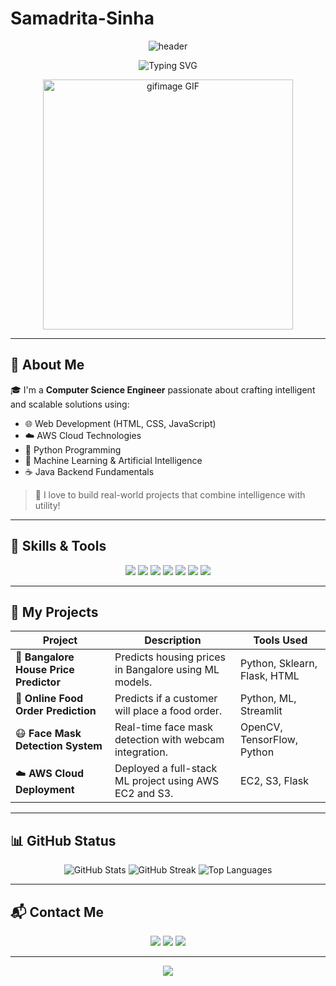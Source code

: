 # Samadrita-Sinha
<!-- Profile Header -->
<p align="center">
  <img src="https://capsule-render.vercel.app/api?type=waving&color=00BFFF&height=250&section=header&text=Hi%20I'm%20Samadrita!&fontSize=50&fontColor=ffffff&animation=fadeIn" alt="header"/>
</p>

<p align="center">
  <img src="https://readme-typing-svg.herokuapp.com?font=Fira+Code&size=24&pause=1000&center=true&vCenter=true&width=440&lines=Computer+Science+Engineer;AWS+Certified+Learner;Python+%7C+Java+%7C+ML+%7C+AI+Lover;Frontend+Developer+with+HTML+%26+CSS" alt="Typing SVG" />
</p>
<!-- Developer GIF -->
<p align="center">
  <img src="https://raw.githubusercontent.com/Samadrita64/Samadrita64/main/gifimage.gif" alt="gifimage GIF" width="400"/>
</p>



---

## 🧠 About Me

🎓 I'm a **Computer Science Engineer** passionate about crafting intelligent and scalable solutions using:
- 🌐 Web Development (HTML, CSS, JavaScript)
- ☁️ AWS Cloud Technologies
- 🐍 Python Programming
- 🤖 Machine Learning & Artificial Intelligence
- ☕ Java Backend Fundamentals

> 🚀 I love to build real-world projects that combine intelligence with utility!

---

## 🚀 Skills & Tools

<p align="center">
  <img src="https://img.shields.io/badge/AWS-%23FF9900.svg?style=for-the-badge&logo=amazon-aws&logoColor=white"/>
  <img src="https://img.shields.io/badge/Python-%2314354C.svg?style=for-the-badge&logo=python&logoColor=white"/>
  <img src="https://img.shields.io/badge/HTML5-E34F26.svg?style=for-the-badge&logo=html5&logoColor=white"/>
  <img src="https://img.shields.io/badge/CSS3-1572B6.svg?style=for-the-badge&logo=css3&logoColor=white"/>
  <img src="https://img.shields.io/badge/Machine%20Learning-FF6F00.svg?style=for-the-badge&logo=git&logoColor=white"/>
  <img src="https://img.shields.io/badge/Artificial%20Intelligence-00BFFF.svg?style=for-the-badge&logo=brain&logoColor=white"/>
  <img src="https://img.shields.io/badge/Java-ED8B00.svg?style=for-the-badge&logo=java&logoColor=white"/>
</p>

---

## 🧰 My Projects

| Project | Description | Tools Used |
|--------|-------------|------------|
| 🔮 **Bangalore House Price Predictor** | Predicts housing prices in Bangalore using ML models. | Python, Sklearn, Flask, HTML |
| 🍔 **Online Food Order Prediction** | Predicts if a customer will place a food order. | Python, ML, Streamlit |
| 😷 **Face Mask Detection System** | Real-time face mask detection with webcam integration. | OpenCV, TensorFlow, Python |
| ☁️ **AWS Cloud Deployment** | Deployed a full-stack ML project using AWS EC2 and S3. | EC2, S3, Flask |

---

## 📊 GitHub Status

<p align="center">
  <img src="https://github-readme-stats.vercel.app/api?username=Samadrita64&show_icons=true&theme=tokyonight&hide_border=true" alt="GitHub Stats"/>
  <img src="https://github-readme-streak-stats.herokuapp.com/?user=Samadrita64&theme=tokyonight&hide_border=true" alt="GitHub Streak"/>
  <img src="https://github-readme-stats.vercel.app/api/top-langs/?username=Samadrita64&layout=compact&theme=tokyonight&hide_border=true" alt="Top Languages"/>
</p>

---

## 📬 Contact Me

<p align="center">
  <a href="mailto:your.email@example.com"><img src="https://img.shields.io/badge/email-D14836?style=for-the-badge&logo=gmail&logoColor=white"/></a>
  <a href="https://linkedin.com/in/yourlinkedinprofile"><img src="https://img.shields.io/badge/linkedin-0077B5?style=for-the-badge&logo=linkedin&logoColor=white"/></a>
  <a href="https://github.com/YourGitHubUsername"><img src="https://img.shields.io/badge/github-100000?style=for-the-badge&logo=github&logoColor=white"/></a>
</p>

---

<p align="center">
  <img src="https://capsule-render.vercel.app/api?type=waving&color=00BFFF&height=200&section=footer"/>
</p>


